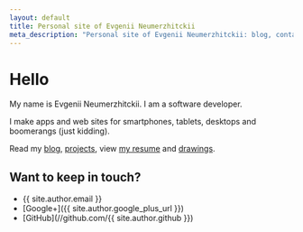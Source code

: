 ```yaml
---
layout: default
title: Personal site of Evgenii Neumerzhitckii
meta_description: "Personal site of Evgenii Neumerzhitckii: blog, contact, projects and resume."
---
```


# Hello

My name is Evgenii Neumerzhitckii. I am a software developer.

I make apps and web sites  for smartphones, tablets, desktops and boomerangs (just kidding).

Read my [blog](/blog/), [projects](/projects/), view [my resume](/resume/) and [drawings](/drawings/).

## Want to keep in touch?

* {{ site.author.email }}
* [Google+]({{ site.author.google_plus_url }})
* [GitHub](//github.com/{{ site.author.github }})